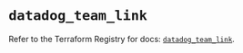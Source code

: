 # `datadog_team_link`

Refer to the Terraform Registry for docs: [`datadog_team_link`](https://registry.terraform.io/providers/datadog/datadog/3.43.1/docs/resources/team_link).
